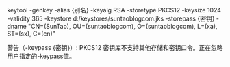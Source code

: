 keytool -genkey -alias {别名} -keyalg RSA -storetype PKCS12 -keysize 1024 -validity 365 -keystore d:/keystores/suntaoblogcom.jks -storepass {密钥} -dname "CN=(SunTao), OU=(suntaoblogcom), O=(suntaoblogcom), L=(xa), ST=(sx), C=(cn)"

警告（-keypass {密钥}）: PKCS12 密钥库不支持其他存储和密钥口令。正在忽略用户指定的-keypass值。
